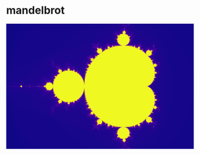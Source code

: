 # mandelbrot

![](https://github.com/Junyoung-Shin-22/mandelbrot/blob/main/mandelbrot_3000_2000.png)
